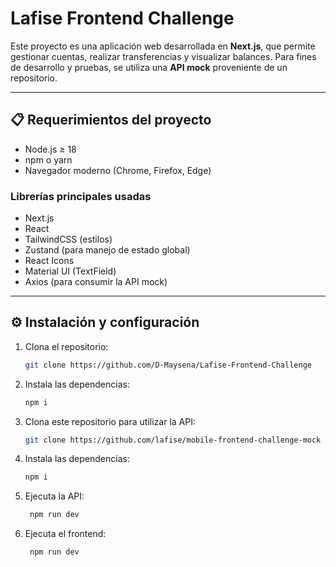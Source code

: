 # Lafise Frontend Challenge

Este proyecto es una aplicación web desarrollada en **Next.js**, que permite gestionar cuentas, realizar transferencias y visualizar balances. Para fines de desarrollo y pruebas, se utiliza una **API mock** proveniente de un repositorio.

---

## 📋 Requerimientos del proyecto

- Node.js ≥ 18
- npm o yarn
- Navegador moderno (Chrome, Firefox, Edge)

### Librerías principales usadas

- Next.js
- React
- TailwindCSS (estilos)
- Zustand (para manejo de estado global)
- React Icons
- Material UI (TextField)
- Axios (para consumir la API mock)

---

## ⚙️ Instalación y configuración

1. Clona el repositorio:
   
   ```bash
   git clone https://github.com/D-Maysena/Lafise-Frontend-Challenge

2. Instala las dependencias:
   ```bash
   npm i

3. Clona este repositorio para utilizar la API:

    ```bash
    git clone https://github.com/lafise/mobile-frontend-challenge-mock
    
4. Instala las dependencias:
   ```bash
   npm i

5. Ejecuta la API:

   ```bash
    npm run dev
   
6. Ejecuta el frontend:

   ```bash
    npm run dev